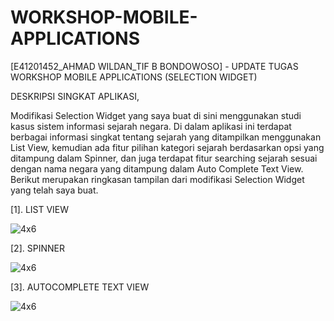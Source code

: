 # WORKSHOP-MOBILE-APPLICATIONS

[E41201452_AHMAD WILDAN_TIF B BONDOWOSO] - UPDATE TUGAS WORKSHOP MOBILE APPLICATIONS (SELECTION WIDGET)

DESKRIPSI SINGKAT APLIKASI,

Modifikasi Selection Widget yang saya buat di sini menggunakan studi kasus sistem informasi sejarah negara. Di dalam aplikasi ini terdapat berbagai informasi singkat tentang sejarah yang ditampilkan menggunakan List View, kemudian ada fitur pilihan kategori sejarah berdasarkan opsi yang ditampung dalam Spinner, dan juga terdapat fitur searching sejarah sesuai dengan nama negara yang ditampung dalam Auto Complete Text View. Berikut merupakan ringkasan tampilan dari modifikasi Selection Widget yang telah saya buat.

[1]. LIST VIEW

![4x6](https://user-images.githubusercontent.com/75109884/136315449-8139ad0a-ba57-4e80-96bf-8ba1099ea0b9.jpg)

[2]. SPINNER

![4x6](https://user-images.githubusercontent.com/75109884/136315449-8139ad0a-ba57-4e80-96bf-8ba1099ea0b9.jpg)

[3]. AUTOCOMPLETE TEXT VIEW

![4x6](https://user-images.githubusercontent.com/75109884/136315449-8139ad0a-ba57-4e80-96bf-8ba1099ea0b9.jpg)
